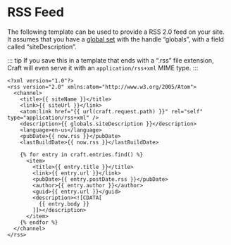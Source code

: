 # RSS Feed

The following template can be used to provide a RSS 2.0 feed on your site. It assumes that you have a [global set](../globals.md) with the handle “globals”, with a field called “siteDescription”.

::: tip
If you save this in a template that ends with a “.rss” file extension, Craft will even serve it with an `application/rss+xml` MIME type.
:::

```twig
<?xml version="1.0"?>
<rss version="2.0" xmlns:atom="http://www.w3.org/2005/Atom">
  <channel>
    <title>{{ siteName }}</title>
    <link>{{ siteUrl }}</link>
    <atom:link href="{{ url(craft.request.path) }}" rel="self" type="application/rss+xml" />
    <description>{{ globals.siteDescription }}</description>
    <language>en-us</language>
    <pubDate>{{ now.rss }}</pubDate>
    <lastBuildDate>{{ now.rss }}</lastBuildDate>

    {% for entry in craft.entries.find() %}
      <item>
        <title>{{ entry.title }}</title>
        <link>{{ entry.url }}</link>
        <pubDate>{{ entry.postDate.rss }}</pubDate>
        <author>{{ entry.author }}</author>
        <guid>{{ entry.url }}</guid>
        <description><![CDATA[
          {{ entry.body }}
        ]]></description>
      </item>
    {% endfor %}
  </channel>
</rss>
```
